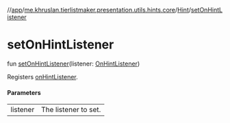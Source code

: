 //[app](../../../index.md)/[me.khruslan.tierlistmaker.presentation.utils.hints.core](../index.md)/[Hint](index.md)/[setOnHintListener](set-on-hint-listener.md)

# setOnHintListener

fun [setOnHintListener](set-on-hint-listener.md)(listener: [OnHintListener](../-on-hint-listener/index.md))

Registers [onHintListener](on-hint-listener.md).

#### Parameters

| | |
|---|---|
| listener | The listener to set. |

